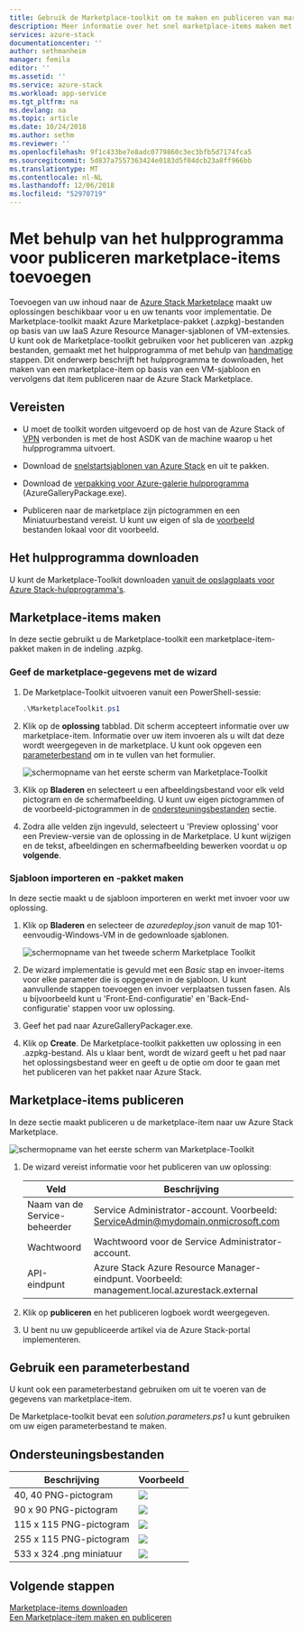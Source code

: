 ```yaml
---
title: Gebruik de Marketplace-toolkit om te maken en publiceren van marketplace-items | Microsoft Docs
description: Meer informatie over het snel marketplace-items maken met de publicatie Toolkit
services: azure-stack
documentationcenter: ''
author: sethmanheim
manager: femila
editor: ''
ms.assetid: ''
ms.service: azure-stack
ms.workload: app-service
ms.tgt_pltfrm: na
ms.devlang: na
ms.topic: article
ms.date: 10/24/2018
ms.author: sethm
ms.reviewer: ''
ms.openlocfilehash: 9f1c433be7e8adc0779860c3ec3bfb5d7174fca5
ms.sourcegitcommit: 5d837a7557363424e0183d5f04dcb23a8ff966bb
ms.translationtype: MT
ms.contentlocale: nl-NL
ms.lasthandoff: 12/06/2018
ms.locfileid: "52970719"
---
```

#  <a name="add-marketplace-items-using-publishing-tool"></a>Met behulp van het hulpprogramma voor publiceren marketplace-items toevoegen

Toevoegen van uw inhoud naar de [Azure Stack Marketplace](azure-stack-marketplace.md) maakt uw oplossingen beschikbaar voor u en uw tenants voor implementatie. De Marketplace-toolkit maakt Azure Marketplace-pakket (.azpkg)-bestanden op basis van uw IaaS Azure Resource Manager-sjablonen of VM-extensies. U kunt ook de Marketplace-toolkit gebruiken voor het publiceren van .azpkg bestanden, gemaakt met het hulpprogramma of met behulp van [handmatige](azure-stack-create-and-publish-marketplace-item.md) stappen. Dit onderwerp beschrijft het hulpprogramma te downloaden, het maken van een marketplace-item op basis van een VM-sjabloon en vervolgens dat item publiceren naar de Azure Stack Marketplace.     

## <a name="prerequisites"></a>Vereisten

 - U moet de toolkit worden uitgevoerd op de host van de Azure Stack of [VPN](./asdk/asdk-connect.md#connect-with-vpn) verbonden is met de host ASDK van de machine waarop u het hulpprogramma uitvoert.

 - Download de [snelstartsjablonen van Azure Stack](https://github.com/Azure/AzureStack-QuickStart-Templates/archive/master.zip) en uit te pakken.

 - Download de [verpakking voor Azure-galerie hulpprogramma](https://aka.ms/azurestackmarketplaceitem) (AzureGalleryPackage.exe). 

 - Publiceren naar de marketplace zijn pictogrammen en een Miniatuurbestand vereist. U kunt uw eigen of sla de [voorbeeld](azure-stack-marketplace-publisher.md#support-files) bestanden lokaal voor dit voorbeeld.

## <a name="download-the-tool"></a>Het hulpprogramma downloaden

U kunt de Marketplace-Toolkit downloaden [vanuit de opslagplaats voor Azure Stack-hulpprogramma's](azure-stack-powershell-download.md).

##  <a name="create-marketplace-items"></a>Marketplace-items maken

In deze sectie gebruikt u de Marketplace-toolkit een marketplace-item-pakket maken in de indeling .azpkg.  

### <a name="provide-marketplace-information-with-wizard"></a>Geef de marketplace-gegevens met de wizard

1. De Marketplace-Toolkit uitvoeren vanuit een PowerShell-sessie:
   ```PowerShell
   .\MarketplaceToolkit.ps1
   ```

2. Klik op de **oplossing** tabblad. Dit scherm accepteert informatie over uw marketplace-item. Informatie over uw item invoeren als u wilt dat deze wordt weergegeven in de marketplace. U kunt ook opgeven een [parameterbestand](azure-stack-marketplace-publisher.md#use-a-parameters-file) om in te vullen van het formulier.  
    
    ![schermopname van het eerste scherm van Marketplace-Toolkit](./media/azure-stack-marketplace-publisher/image7.png)
3. Klik op **Bladeren** en selecteert u een afbeeldingsbestand voor elk veld pictogram en de schermafbeelding. U kunt uw eigen pictogrammen of de voorbeeld-pictogrammen in de [ondersteuningsbestanden](azure-stack-marketplace-publisher.md#support-files) sectie.
4. Zodra alle velden zijn ingevuld, selecteert u 'Preview oplossing' voor een Preview-versie van de oplossing in de Marketplace. U kunt wijzigen en de tekst, afbeeldingen en schermafbeelding bewerken voordat u op **volgende**.  

### <a name="import-template-and-create-package"></a>Sjabloon importeren en -pakket maken

In deze sectie maakt u de sjabloon importeren en werkt met invoer voor uw oplossing.

1.  Klik op **Bladeren** en selecteer de *azuredeploy.json* vanuit de map 101-eenvoudig-Windows-VM in de gedownloade sjablonen.

    ![schermopname van het tweede scherm Marketplace Toolkit](./media/azure-stack-marketplace-publisher/image8.png)
2.  De wizard implementatie is gevuld met een *Basic* stap en invoer-items voor elke parameter die is opgegeven in de sjabloon. U kunt aanvullende stappen toevoegen en invoer verplaatsen tussen fasen. Als u bijvoorbeeld kunt u 'Front-End-configuratie' en 'Back-End-configuratie' stappen voor uw oplossing.
3.  Geef het pad naar AzureGalleryPackager.exe.  
4.  Klik op **Create**. De Marketplace-toolkit pakketten uw oplossing in een .azpkg-bestand. Als u klaar bent, wordt de wizard geeft u het pad naar het oplossingsbestand weer en geeft u de optie om door te gaan met het publiceren van het pakket naar Azure Stack.

## <a name="publish-marketplace-items"></a>Marketplace-items publiceren

In deze sectie maakt publiceren u de marketplace-item naar uw Azure Stack Marketplace.

![schermopname van het eerste scherm van Marketplace-Toolkit](./media/azure-stack-marketplace-publisher/image9.png)

1.  De wizard vereist informatie voor het publiceren van uw oplossing:
    
    |Veld|Beschrijving|
    |-----|-----|
    | Naam van de Service-beheerder | Service Administrator-account.  Voorbeeld: ServiceAdmin@mydomain.onmicrosoft.com |
    | Wachtwoord | Wachtwoord voor de Service Administrator-account. |
    | API-eindpunt | Azure Stack Azure Resource Manager-eindpunt. Voorbeeld: management.local.azurestack.external |
2.  Klik op **publiceren** en het publiceren logboek wordt weergegeven.
3.  U bent nu uw gepubliceerde artikel via de Azure Stack-portal implementeren.

## <a name="use-a-parameters-file"></a>Gebruik een parameterbestand

U kunt ook een parameterbestand gebruiken om uit te voeren van de gegevens van marketplace-item.  

De Marketplace-toolkit bevat een *solution.parameters.ps1* u kunt gebruiken om uw eigen parameterbestand te maken.

## <a name="support-files"></a>Ondersteuningsbestanden

| Beschrijving | Voorbeeld |
| ----- | ----- |
| 40, 40 PNG-pictogram | ![](./media/azure-stack-marketplace-publisher/image1.png) |
| 90 x 90 PNG-pictogram | ![](./media/azure-stack-marketplace-publisher/image2.png) |
| 115 x 115 PNG-pictogram | ![](./media/azure-stack-marketplace-publisher/image3.png) |
| 255 x 115 PNG-pictogram | ![](./media/azure-stack-marketplace-publisher/image4.png) |
| 533 x 324 .png miniatuur | ![](./media/azure-stack-marketplace-publisher/image5.png) |

## <a name="next-steps"></a>Volgende stappen

[Marketplace-items downloaden](azure-stack-download-azure-marketplace-item.md)  
[Een Marketplace-item maken en publiceren](azure-stack-create-and-publish-marketplace-item.md)